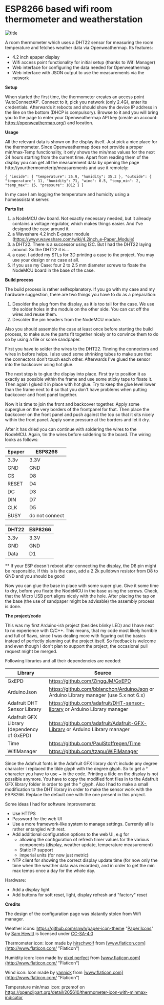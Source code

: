 
# ESP8266 based wifi room thermometer and weatherstation

![title](https://github.com/g0r3/esp8266-thermometer/blob/master/title.png)

A room thermometer which uses a DHT22 sensor for measuring the room temperature and fetches weather data via Openweathermap. Its features:
* 4.2 inch epaper display
* Wifi access point functionality for initial setup (thanks to Wifi Manager)
* Web interface for configuring the data needed for Openweathermap
* Web interface with JSON output to use the measurements via the network

**Setup**

When started the first time, the thermometer creates an access point 'AutoConnectAP'. Connect to it, pick you network (only 2.4G), enter its credentials. Afterwards it reboots and should show the device IP address in the line on the bottom (DHCP is compulsory). Browse to it and you will bring you to the page to enter your Openweathermap API key (create an account: https://openweathermap.org/) and location.

**Usage**

All the relevant data is shown on the display itself. Just pick a nice place for the thermometer. Since Openweathermap does not provide a proper min/max-Temp functionality, it only shows the min/max values for the next 24 hours starting from the current time. Apart from reading them of the display you can get all the measurement data by opening the page http://yourthermometerip/measurements and use it remotely:

`{
  "inside": {
    "temperature": 25.9,
    "humidity": 35.2
  },
  "outside": {
    "temperature": 11,
    "humidity": 71,
    "wind": 0.5,
    "temp_min": 2,
    "temp_max": 15,
    "pressure": 1012
  }
}`

 In my case I am logging the temperature and humidity using a homeassistant server.

**Parts list**

1. a NodeMCU dev board. Not exactly necessary needed, but it already contains a voltage regulator, which makes things easier. And I've designed the case around it.
2. a Waveshare 4.2 inch E-paper module (https://www.waveshare.com/wiki/4.2inch_e-Paper_Module)
3. a DHT22. There is a successor using I2C. But I had the DHT22 laying around. So the DHT22 it is...
4. a case. I added my STLs for 3D printing a case to the project. You may use your design or no case at all.
5. if you use my Case: four 2 to 2.5 mm diameter screws to fixate the NodeMCU board in the base of the case. 

**Build process**

The build process is rather selfexplanatory. If you go with my case and my hardware suggestion, there are two things you have to do as a preparation:
1. Desolder the plug from the display, as it is too tall for the case. We use the solder holes in the module on the other side. You can cut off the wires and reuse them.
2. Desolder the pin headers from the NodeMCU module.

Also you should assemble the case at least once before starting the build process, to make sure the parts fit together nicely or to convince them to do so by using a file or some sandpaper.


First you have to solder the wires to the DHT22. Tinning the connectors and wires in before helps. I also used some shrinking tubes to make sure that the connectors don't touch each other. Afterwards I've glued the sensor into the backcover using hot glue.

The next step is to glue the display into place. First try to position it as exactly as possible within the frame and use some sticky tape to fixate it. Then again I glued it in place with hot glue. Try to keep the glue level lower than the frame next to it so that you don't have problems when putting backcover and front panel together.

Now it is time to join the front and backcover together. Apply some superglue on the very borders of the frontpanel for that. Then place the backcover on the front panel and push against the top so that it sits nicely within the front panel. Apply some pressure at the borders and let it dry.

After it has dried you can continue with soldering the wires to the NodeMCU. Again, tin the wires before soldering to the board. The wiring looks as follows:

Epaper | ESP8266
---------- | ----------
3.3v | 3.3V
GND | GND
CS | D8
RESET | D4
DC | D3
DIN | D7
CLK | D5
BUSY | do not connect

DHT22 | ESP8266
---------- | ----------
3.3v | 3.3V
GND | GND
Data | D1
** If your ESP doesn't reboot after connecting the display, the D8 pin might be responsible. If this is is the case, add a 2.2k pulldown resistor from D8 to GND and you should be good



Now you can glue the base in place with some super glue. Give it some time to dry, before you fixate the NodeMCU in the base using the screws. Check, that the Micro USB port aligns nicely with the hole. After placing the tap on the base (the use of sandpaper might be advisable) the assembly process is done.

**The project/code**

This was my first Arduino-ish project (besides blinky LED) and I have next to no experience with C/C++. This means, that my code most likely horrible and full of flaws, since I was dealing more with figuring out the basics instead of perfectly planning out the project itself. So feedback is welcome and even though I don't plan to support the project, the occasional pull request might be merged.

Following libraries and all their dependencies are needed:

Library | Source
---------- | ----------
GxEPD | https://github.com/ZinggJM/GxEPD
ArduinoJson | https://github.com/bblanchon/ArduinoJson or Arduino Library manager (use 5.x not 6.x)
Adafruit DHT Sensor Library | https://github.com/adafruit/DHT-sensor-library or Arduino Library manager
Adafruit GFX Library (dependency of GxEPD) | https://github.com/adafruit/Adafruit-GFX-Library or Arduino Library manager
Time | https://github.com/PaulStoffregen/Time
WifiManager | https://github.com/tzapu/WiFiManager




Since the Adafruit fonts in the Adafruit GFX library don't include any degree character I replaced the tilde glyph with the degree glyph. So to get a ° character you have to use ~ in the code. Printing a tilde on the display is not possible anymore. You have to copy the modified font files in to the Adafruit GFX library folder in order to get the ° glyph.
Also I had to make a small modification to the DHT library in order to make the sensor work with the ESP8266. Replace the default one with the one present in this project.

Some ideas I had for software improvements:
* Use HTTPS
* Password for the web UI
* Use a more framework-like system to manage settings. Currently all is rather entangled with rest.
* Add additional configuration options to the web UI, e.g for
  *  allowing the configuration of refresh timer values for the various components (display, weather update, temperature measurement)
  * Static IP support
  * imperial units (for now just metric) 
* NTP client for showing the correct display update time (for now only the time when the weather data was recorded), and in order to get the min max temps once a day for the whole day.

Hardware:
* Add a display light
* Add buttons for soft reset, light, display refresh and "factory" reset

**Credits**

The design of the configuration page was blatantly stolen from Wifi manager.

Weather icons: 
https://github.com/snwh/paper-icon-theme
"[Paper Icons](http://snwh.org/paper/icons)" by [Sam Hewitt](http://samuelhewitt.com/) is licensed under [CC-SA-4.0](http://creativecommons.org/licenses/by-sa/4.0/)

Thermometer icon: 
Icon made by [hirschwolf](https://www.flaticon.com/authors/hirschwolf) from [www.flaticon.com](http://www.flaticon.com/ "Flaticon")

Humidity icon: 
Icon made by [pixel perfect](https://www.flaticon.com/authors/pixel-perfect) from [www.flaticon.com](http://www.flaticon.com/ "Flaticon")

Wind icon:
Icon made by [yannick](https://www.flaticon.com/authors/yannick) from [www.flaticon.com](http://www.flaticon.com/ "Flaticon")

Temperature min/max icon:
przemof on https://openclipart.org/detail/205610/thermometer-icon-with-minmax-indicator